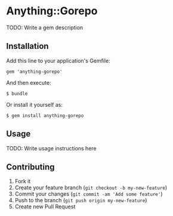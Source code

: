 # Anything::Gorepo

TODO: Write a gem description

## Installation

Add this line to your application's Gemfile:

    gem 'anything-gorepo'

And then execute:

    $ bundle

Or install it yourself as:

    $ gem install anything-gorepo

## Usage

TODO: Write usage instructions here

## Contributing

1. Fork it
2. Create your feature branch (`git checkout -b my-new-feature`)
3. Commit your changes (`git commit -am 'Add some feature'`)
4. Push to the branch (`git push origin my-new-feature`)
5. Create new Pull Request
